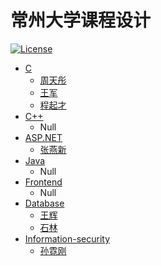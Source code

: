 # 常州大学课程设计

[![License](https://img.shields.io/badge/license-WTFPL-blue.svg)](LICENSE)

- [C](C)
  - [周天彤](C/周天彤)
  - [王军](C/王军)
  - [程起才](C/程起才)
- [C++](C++)
  - Null
- [ASP.NET](ASP.NET)
  - [张燕新](ASP.NET/张燕新)
- [Java](Java)
  - Null
- [Frontend](Frontend)
  - Null
- [Database](Database)
  - [王辉](Database/王辉)
  - [石林](Database/石林)
- [Information-security](Information-security)
  - [孙霓刚](Information-security/孙霓刚)
  